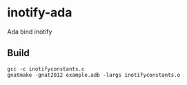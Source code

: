 # inotify-ada
Ada bind inotify
## Build
```
gcc -c inotifyconstants.c
gnatmake -gnat2012 example.adb -largs inotifyconstants.o
```
